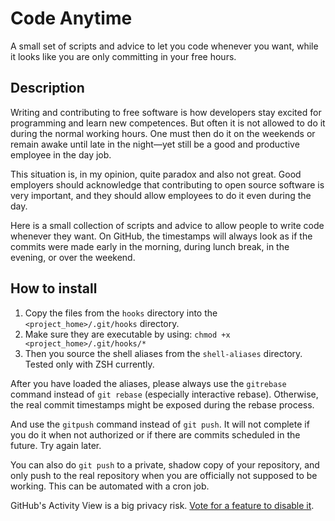 # Code Anytime

A small set of scripts and advice to let you code whenever you want, while it looks like you are only committing in your free hours.

## Description

Writing and contributing to free software is how developers stay excited for programming and learn new competences. But often it is not allowed to do it during the normal working hours. One must then do it on the weekends or remain awake until late in the night—yet still be a good and productive employee in the day job.

This situation is, in my opinion, quite paradox and also not great. Good employers should acknowledge that contributing to open source software is very important, and they should allow employees to do it even during the day.

Here is a small collection of scripts and advice to allow people to write code whenever they want. On GitHub, the timestamps will always look as if the commits were made early in the morning, during lunch break, in the evening, or over the weekend.

## How to install

1) Copy the files from the `hooks` directory into the `<project_home>/.git/hooks` directory.
2) Make sure they are executable by using: `chmod +x <project_home>/.git/hooks/*`
3) Then you source the shell aliases from the `shell-aliases` directory. Tested only with ZSH currently.

After you have loaded the aliases, please always use the `gitrebase` command instead of `git rebase` (especially interactive rebase). Otherwise, the real commit timestamps might be exposed during the rebase process.

And use the `gitpush` command instead of `git push`. It will not complete if you do it when not authorized or if there are commits scheduled in the future. Try again later.

You can also do `git push` to a private, shadow copy of your repository, and only push to the real repository when you are officially not supposed to be working. This can be automated with a cron job.

GitHub's Activity View is a big privacy risk. [Vote for a feature to disable it](https://github.com/orgs/community/discussions/123659).